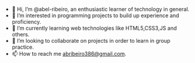 - 👋 Hi, I’m @abel-ribeiro, an enthusiastic learner of technology in general.
- 👀 I’m interested in programming projects to build up experience and proficiency.
- 🌱 I’m currently learning web technologies like HTML5,CSS3,JS and others.
- 💞️ I’m looking to collaborate on projects in order to learn in group practice.
- 📫 How to reach me abribeiro386@gmail.com.

<!---
abel-ribeiro/abel-ribeiro is a ✨ special ✨ repository because its `README.md` (this file) appears on your GitHub profile.
You can click the Preview link to take a look at your changes.
--->
